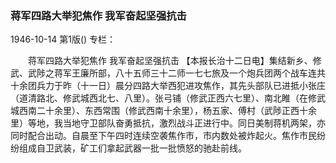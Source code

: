 ### 蒋军四路大举犯焦作  我军奋起坚强抗击

1946-10-14
第1版()
专栏：

　　蒋军四路大举犯焦作
    我军奋起坚强抗击
    【本报长治十二日电】集结新乡、修武、武陟之蒋军王廉所部，八十五师三十二师一七七旅及一个炮兵团两个战车连共十余团兵力于昨（十一日）晨分四路大举西犯进攻焦作，其先头部队已进抵小张庄（道清路北、修武城西北七、八里）。张弓铺（修武正西六七里）、南北睢（在修武城西南二十余里）、东西常围（修武西南十余里），杨五家、傅村（武陟正西十余里）等地，我当地守卫部队奋勇抵抗，激烈战斗正进行中。同日美制蒋机两架，亦同时配合出动。自晨至下午四时连续空袭焦作市，市内数处被炸起火。焦作市民纷纷组成自卫武装，矿工们拿起武器一批一批愤怒的驰赴前线。
